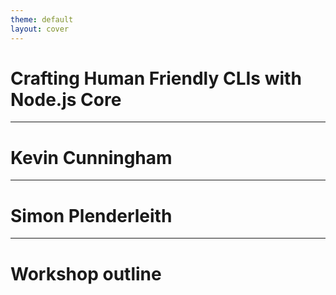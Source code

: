 ```yaml
---
theme: default
layout: cover
---
```


# Crafting Human Friendly CLIs with Node.js Core

---

# Kevin Cunningham

<!-- TODO: -->

---

# Simon Plenderleith

<!-- TODO: -->

---

# Workshop outline

<!-- TODO: What you’ll takeaway -->
